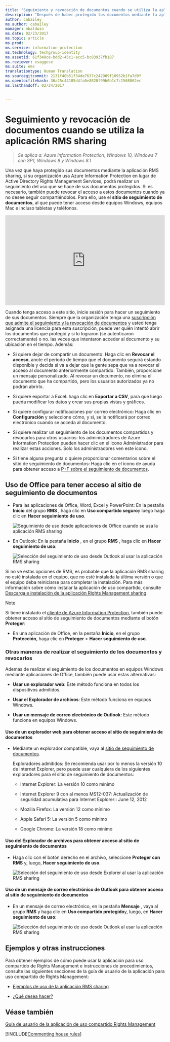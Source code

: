 ```yaml
---
title: "Seguimiento y revocación de documentos cuando se utiliza la aplicación RMS sharing - AIP"
description: "Después de haber protegido los documentos mediante la aplicación RMS sharing, puede realizar el seguimiento de cuántas personas usan tales documentos protegidos. Si es necesario, también puede revocar el acceso a estos documentos cuando ya no desee seguir compartiéndolos."
author: cabailey
ms.author: cabailey
manager: mbaldwin
ms.date: 02/23/2017
ms.topic: article
ms.prod: 
ms.service: information-protection
ms.technology: techgroup-identity
ms.assetid: 61f349ce-bdd2-45c1-acc5-bc83937fb187
ms.reviewer: esaggese
ms.suite: ems
translationtype: Human Translation
ms.sourcegitcommit: 2131f40b51f34de7637c242909f10952b1fa7d9f
ms.openlocfilehash: 36a25c44105d4fa0e8820f99b0b1c7c1568062ec
ms.lasthandoff: 02/24/2017


---
```


# <a name="track-and-revoke-your-documents-when-you-use-the-rms-sharing-application"></a>Seguimiento y revocación de documentos cuando se utiliza la aplicación RMS sharing

>*Se aplica a: Azure Information Protection, Windows 10, Windows 7 con SP1, Windows 8 y Windows 8.1*

Una vez que haya protegido sus documentos mediante la aplicación RMS sharing, si su organización usa Azure Information Protection en lugar de Active Directory Rights Management Services, podrá realizar un seguimiento del uso que se hace de sus documentos protegidos. Si es necesario, también puede revocar el acceso a estos documentos cuando ya no desee seguir compartiéndolos. Para ello, use el **sitio de seguimiento de documentos**, al que puede tener acceso desde equipos Windows, equipos Mac e incluso tabletas y teléfonos.

<div style="padding-top: 56.25%; position: relative; width: 100%;">
<iframe style="position: absolute;top: 0;left: 0;right: 0;bottom: 0;" width="100%" height="100%" src="https://channel9.msdn.com/Series/Information-Protection/Azure-RMS-Document-Tracking-and-Revocation/player" frameborder="0" allowfullscreen></iframe>
</div>

Cuando tenga acceso a este sitio, inicie sesión para hacer un seguimiento de sus documentos. Siempre que la organización tenga una [suscripción que admite el seguimiento y la revocación de documentos](https://www.microsoft.com/en-us/cloud-platform/azure-information-protection-features) y usted tenga asignada una licencia para esta suscripción, puede ver quién intentó abrir los documentos que protegió y si lo lograron (se autenticaron correctamente) o no. las veces que intentaron acceder al documento y su ubicación en el tiempo. Además:

-   Si quiere dejar de compartir un documento: Haga clic en **Revocar el acceso**, anote el período de tiempo que el documento seguirá estando disponible y decida si va a dejar que la gente sepa que va a revocar el acceso al documento anteriormente compartido. También, proporcione un mensaje personalizado. Al revocar un documento, no elimina el documento que ha compartido, pero los usuarios autorizados ya no podrán abrirlo.

-   Si quiere exportar a Excel: haga clic en **Exportar a CSV**, para que luego pueda modificar los datos y crear sus propias vistas y gráficos.

-   Si quiere configurar notificaciones por correo electrónico: Haga clic en **Configuración** y seleccione cómo, y si, se le notificará por correo electrónico cuando se acceda al documento.

- Si quiere realizar un seguimiento de los documentos compartidos y revocarlos para otros usuarios: los administradores de Azure Information Protection pueden hacer clic en el icono Administrador para realizar estas acciones. Solo los administradores ven este icono.

-   Si tiene alguna pregunta o quiere proporcionar comentarios sobre el sitio de seguimiento de documentos: Haga clic en el icono de ayuda para obtener acceso a [P+F sobre el seguimiento de documentos](http://go.microsoft.com/fwlink/?LinkId=523977).

## <a name="using-office-to-access-the-document-tracking-site"></a>Uso de Office para tener acceso al sitio de seguimiento de documentos

-   Para las aplicaciones de Office, Word, Excel y PowerPoint: En la pestaña **Inicio** del grupo **RMS** , haga clic en **Uso compartido seguro**y luego haga clic en **Hacer seguimiento de uso**.

    ![Seguimiento de uso desde aplicaciones de Office cuando se usa la aplicación RMS sharing ](../media/ADRMS_MSRMSApp_OfficeToolbarTrackUsage.png)

-   En Outlook: En la pestaña **Inicio** , en el grupo  **RMS** , haga clic en **Hacer seguimiento de uso**:

    ![Selección del seguimiento de uso desde Outlook al usar la aplicación RMS sharing ](../media/ADRMS_MSRMSApp_OutlookTrackUsage.png)

Si no ve estas opciones de RMS, es probable que la aplicación RMS sharing no esté instalada en el equipo, que no esté instalada la última versión o que el equipo deba reiniciarse para completar la instalación. Para más información sobre cómo instalar la aplicación de uso compartido, consulte [Descarga e instalación de la aplicación Rights Management sharing](install-sharing-app.md).

> [!NOTE] 
> Si tiene instalado el [cliente de Azure Information Protection](../rms-client/info-protect-client.md), también puede obtener acceso al sitio de seguimiento de documentos mediante el botón **Proteger**: 
> 
> - En una aplicación de Office, en la pestaña **Inicio**, en el grupo **Protección**, haga clic en **Proteger** > **Hacer seguimiento de uso**. 

### <a name="other-ways-to-track-and-revoke-your-documents"></a>Otras maneras de realizar el seguimiento de los documentos y revocarlos
Además de realizar el seguimiento de los documentos en equipos Windows mediante aplicaciones de Office, también puede usar estas alternativas:

-   **Usar un explorador web**: Este método funciona en todos los dispositivos admitidos.

-   **Usar el Explorador de archivos**: Este método funciona en equipos Windows.

-   **Usar un mensaje de correo electrónico de Outlook**: Este método funciona en equipos Windows.

#### <a name="using-a-web-browser-to-access-the-doc-tracking-site"></a>Uso de un explorador web para obtener acceso al sitio de seguimiento de documentos

-   Mediante un explorador compatible, vaya al [sitio de seguimiento de documentos](http://go.microsoft.com/fwlink/?LinkId=529562).

    Exploradores admitidos: Se recomienda usar por lo menos la versión 10 de Internet Explorer, pero puede usar cualquiera de los siguientes exploradores para el sitio de seguimiento de documentos:

    -   Internet Explorer: La versión 10 como mínimo

    -   Internet Explorer 9 con al menos MS12-037: Actualización de seguridad acumulativa para Internet Explorer:: June 12, 2012

    -   Mozilla Firefox: La versión 12 como mínimo

    -   Apple Safari 5: La versión 5 como mínimo

    -   Google Chrome: La versión 18 como mínimo

#### <a name="using-file-explorer-to-access-the-doc-tracking-site"></a>Uso del Explorador de archivos para obtener acceso al sitio de seguimiento de documentos

-   Haga clic con el botón derecho en el archivo, seleccione **Proteger con RMS** y, luego, **Hacer seguimiento de uso**.

    ![Selección del seguimiento de uso desde Explorer al usar la aplicación RMS sharing](../media/ADRMS_MSRMSApp_ExplorerTrackUsage.png)

#### <a name="using-an-outlook-email-message-to-access-the-doc-tracking-site"></a>Uso de un mensaje de correo electrónico de Outlook para obtener acceso al sitio de seguimiento de documentos

-   En un mensaje de correo electrónico, en la pestaña **Mensaje** , vaya al grupo  **RMS** y haga clic en **Uso compartido protegido**y, luego, en **Hacer seguimiento de uso**:

    ![Selección del seguimiento de uso desde Outlook al usar la aplicación RMS sharing](../media/ADRMS_MSRMSApp_OutlookMessageTrackUsage.png)

## <a name="examples-and-other-instructions"></a>Ejemplos y otras instrucciones
Para obtener ejemplos de cómo puede usar la aplicación para uso compartido de Rights Management e instrucciones de procedimientos, consulte las siguientes secciones de la guía de usuario de la aplicación para uso compartido de Rights Management:

-   [Ejemplos de uso de la aplicación RMS sharing](sharing-app-user-guide.md#examples-for-using-the-rms-sharing-application)

-   [¿Qué desea hacer?](sharing-app-user-guide.md#what-do-you-want-to-do)

## <a name="see-also"></a>Véase también
[Guía de usuario de la aplicación de uso compartido Rights Management](sharing-app-user-guide.md)

[!INCLUDE[Commenting house rules](../includes/houserules.md)]
